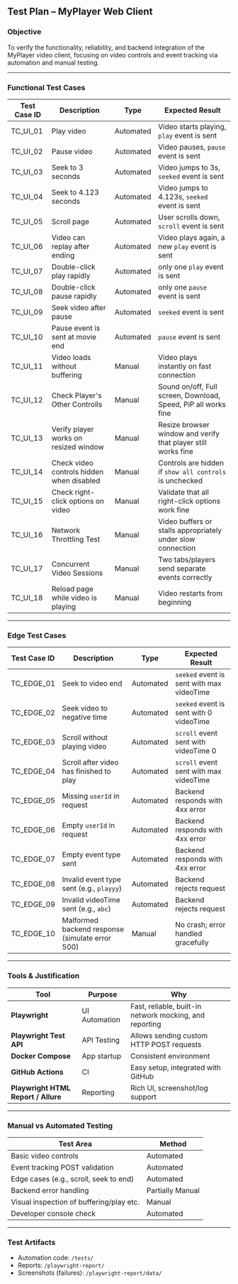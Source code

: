 ## Test Plan – MyPlayer Web Client

### Objective
To verify the functionality, reliability, and backend integration of the MyPlayer video client, focusing on video controls and event tracking via automation and manual testing.

---

### Functional Test Cases

| Test Case ID | Description | Type | Expected Result |
|--------------|-------------|------|-----------------|
| TC_UI_01 | Play video | Automated | Video starts playing, `play` event is sent |
| TC_UI_02 | Pause video | Automated | Video pauses, `pause` event is sent |
| TC_UI_03 | Seek to 3 seconds | Automated | Video jumps to 3s, `seeked` event is sent |
| TC_UI_04 | Seek to 4.123 seconds | Automated | Video jumps to 4.123s, `seeked` event is sent |
| TC_UI_05 | Scroll page | Automated | User scrolls down, `scroll` event is sent |
| TC_UI_06 | Video can replay after ending | Automated | Video plays again, a new `play` event is sent |
| TC_UI_07 | Double-click play rapidly | Automated | only one `play` event is sent |
| TC_UI_08 | Double-click pause rapidly | Automated | only one `pause` event is sent |
| TC_UI_09 | Seek video after pause | Automated | `seeked` event is sent |
| TC_UI_10 | Pause event is sent at movie end | Automated | `pause` event is sent |
| TC_UI_11 | Video loads without buffering | Manual | Video plays instantly on fast connection |
| TC_UI_12 | Check Player's Other Controlls | Manual | Sound on/off, Full screen, Download, Speed, PiP all works fine |
| TC_UI_13 | Verify player works on resized window | Manual | Resize browser window and verify that player still works fine |
| TC_UI_14 | Check video controls hidden when disabled | Manual | Controls are hidden if `show all controls` is unchecked  |
| TC_UI_15 | Check right-click options on video | Manual | Validate that all right-click options work fine  |
| TC_UI_16 | Network Throttling Test | Manual | Video buffers or stalls appropriately under slow connection   |
| TC_UI_17 | Concurrent Video Sessions  | Manual | Two tabs/players send separate events correctly    |
| TC_UI_18 | Reload page while video is playing  | Manual | Video restarts from beginning    |

---

### Edge Test Cases

| Test Case ID | Description | Type | Expected Result |
|--------------|-------------|------|-----------------|
| TC_EDGE_01 | Seek to video end | Automated | `seeked` event is sent with max videoTime |
| TC_EDGE_02 | Seek video to negative time | Automated | `seeked` event is sent with 0 videoTime |
| TC_EDGE_03 | Scroll without playing video | Automated | `scroll` event sent with videoTime 0 |
| TC_EDGE_04 | Scroll after video has finished to play | Automated | `scroll` event sent with max videoTime |
| TC_EDGE_05 | Missing `userId` in request | Automated | Backend responds with 4xx error |
| TC_EDGE_06 | Empty `userId` in request | Automated | Backend responds with 4xx error |
| TC_EDGE_07 | Empty event type sent | Automated | Backend responds with 4xx error |
| TC_EDGE_08 | Invalid event type sent (e.g., `playyy`) | Automated | Backend rejects request |
| TC_EDGE_09 | Invalid videoTime sent (e.g., `abc`) | Automated | Backend rejects request |
| TC_EDGE_10 | Malformed backend response (simulate error 500) | Manual | No crash; error handled gracefully |

---

### Tools & Justification

| Tool | Purpose | Why |
|------|---------|-----|
| **Playwright** | UI Automation | Fast, reliable, built-in network mocking, and reporting |
| **Playwright Test API** | API Testing | Allows sending custom HTTP POST requests |
| **Docker Compose** | App startup | Consistent environment |
| **GitHub Actions** | CI | Easy setup, integrated with GitHub |
| **Playwright HTML Report / Allure** | Reporting | Rich UI, screenshot/log support |

---

### Manual vs Automated Testing

| Test Area | Method |
|-----------|--------|
| Basic video controls | Automated |
| Event tracking POST validation | Automated |
| Edge cases (e.g., scroll, seek to end) | Automated |
| Backend error handling | Partially Manual |
| Visual inspection of buffering/play etc.| Manual |
| Developer console check | Automated |

---

### Test Artifacts

- Automation code: `/tests/`
- Reports: `/playwright-report/`
- Screenshots (failures): `/playwright-report/data/`


